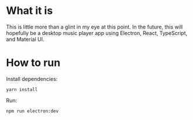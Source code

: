 # What it is
This is little more than a glint in my eye at this point. In the future, this will hopefully be a desktop music player app using Electron, React, TypeScript, and Material UI.

# How to run
Install dependencies:
```
yarn install
```
Run:
```
npm run electron:dev
```
